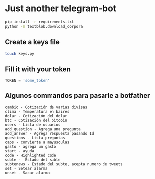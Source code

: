# Just another telegram-bot

```bash
pip install -r requirements.txt
python -m textblob.download_corpora
```

## Create a keys file

```bash
touch keys.py
```
## Fill it with your token

```python
TOKEN = 'some_token'
```

## Algunos commandos para pasarle a botfather
```
cambio - Cotización de varias divisas
clima - Temperatura en baires
dolar - Cotización del dolar
btc - Cotización del bitcoin
users - Lista de usuarios
add_question - Agrega una pregunta
add_answer - Agrega respuesta pasando Id
questions - Lista preguntas
caps - convierte a mayusculas
gasto - agrega un gasto
start - ayuda
code - Highlighted code
subte -  Estado del subte
subtenews - Estado del subte, acepta numero de tweets
set - Setear alarma
unset - Sacar alarma
```
